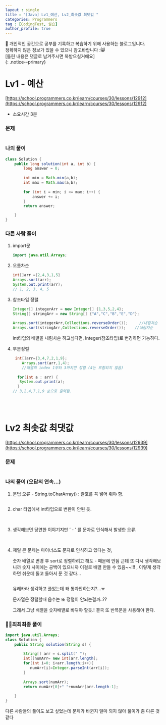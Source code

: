```yaml
---
layout : single
title : "[Java] Lv1_예산, Lv2_최솟값 최댓값 "
categories: Programmers
tag : [CodingTest, 실습]
author_profile: true
---
```


📌 개인적인 공간으로 공부를 기록하고 복습하기 위해 사용하는 블로그입니다. <br>
정확하지 않은 정보가 있을 수 있으니 참고바랍니다 :😸 <br>
[틀린 내용은 댓글로 남겨주시면 복받으실거에요]  
{: .notice--primary}


# Lv1 - 예산

[https://school.programmers.co.kr/learn/courses/30/lessons/12912](https://school.programmers.co.kr/learn/courses/30/lessons/12912)

- 소요시간 3분

### 문제

<img src=""/>

### 나의 풀이

```java
class Solution {
    public long solution(int a, int b) {
        long answer = 0;
        
        int min = Math.min(a,b);
        int max = Math.max(a,b);
        
        for (int i = min; i <= max; i++) {
            answer += i;
        }
        return answer;

    }
}
```

### 다른 사람 풀이

1. import문
    
    ```java
    import java.util.Arrays;
    ```
    
2. 오름차순
    
    ```java
    int[]arr ={2,4,3,1,5}
    Arrays.sort(arr);
    System.out.print(arr);
    // 1, 2, 3, 4, 5
    ```
    
3. 참조타입 정렬
    
    ```java
    Integer[] integerArr = new Integer[] {1,3,5,2,4};                          
    String[] stringArr = new String[] {"A","C","B","E","D"};       
         
    Arrays.sort(integerArr,Collections.reverseOrder());     //내림차순
    Arrays.sort(stringArr,Collections.reverseOrder());    //내림차순
    ```
    
    int타입의 배열을 내림차순 하고싶다면, Integer(참조타입)로 변경하면 가능하다.
    
4. 부분정렬
    
    ```java
     int[]arr={3,4,7,2,1,9};
    	Arrays.sort(arr,1,4);
    	//배열의 index 1부터 3까지만 정렬 (4는 포함되지 않음)
    	
      for(int a : arr) {
       System.out.print(a);
      }
    // 3,2,4,7,1,9 순으로 출력됨.
    
    ```

<br/>
<br/>

# Lv2 최솟값 최댓값

[https://school.programmers.co.kr/learn/courses/30/lessons/12939](https://school.programmers.co.kr/learn/courses/30/lessons/12939)

### 문제

<img src=""/>


### 나의 풀이 (오답의 연속…)

1. 문법 오류 - String.toCharArray() : 괄호를 꼭 넣어 줘야 함.
    
    <img src=""/>
    
2. char 타입에서 int타입으로 변환이 안된 듯.
    
    <img src=""/>
    
    <img src=""/>
    
3. 생각해보면 당연한 이야기지만 ‘ - ’ 를 문자로 인식해서 발생한 오류.
    
    <img src=""/>
    
    <img src=""/>
    
4. 제일 큰 문제는 마이너스도 문자로 인식하고 있다는 것,
    
    숫자 배열로 변경 후 sort로 정렬하려고 해도 - 때문에 안됨 근데 또 다시 생각해보니까 숫자 사이에는 공백이 있으니까 이걸로 배열 만들 수 있음~~!!! , 이렇게 생각하면 쉬운데 돌고 돌아서 푼 것 같다…
    
    <img src=""/>
    
    유레카라 생각하고 풀었는데 왜 통과안하는지?…ㅠ
    
    문자열은 정렬할때 음수는 또 정렬이 안되는걸까..?? 
    
    그래서 그냥 배열을 숫자배열로 바꿔야 할듯.! 결국 또 반복문을 사용해야 한다.
    

### 👏🏻최최최종 풀이

```java
import java.util.Arrays;
class Solution {
    public String solution(String s) {
                    
        String[] arr = s.split(" ");
        int[]numArr= new int[arr.length];
        for(int i=0; i<arr.length;i++){
           numArr[i]=Integer.parseInt(arr[i]);
        }
                     
        Arrays.sort(numArr);
        return numArr[0]+" "+numArr[arr.length-1];
    
    }
}
```

다른 사람들의 풀이도 보고 싶었는데 문제가 바뀐지 얼마 되지 않아 풀이가 좀 다른 것 같다